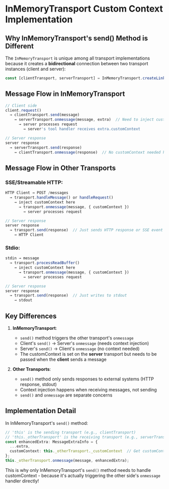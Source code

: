 # InMemoryTransport Custom Context Implementation

## Why InMemoryTransport's send() Method is Different

The `InMemoryTransport` is unique among all transport implementations because it creates a **bidirectional** connection between two transport instances (client and server):

```typescript
const [clientTransport, serverTransport] = InMemoryTransport.createLinkedPair();
```

## Message Flow in InMemoryTransport

```typescript
// Client side
client.request() 
  → clientTransport.send(message)
    → serverTransport.onmessage(message, extra)  // Need to inject customContext here
      → server processes request
        → server's tool handler receives extra.customContext

// Server response
server response
  → serverTransport.send(response)
    → clientTransport.onmessage(response)  // No customContext needed here
```

## Message Flow in Other Transports

### SSE/Streamable HTTP:
```typescript
HTTP Client → POST /messages
  → transport.handleMessage() or handleRequest()
    → inject customContext here
      → transport.onmessage(message, { customContext })
        → server processes request

// Server response
server response
  → transport.send(response)  // Just sends HTTP response or SSE event
    → HTTP Client
```

### Stdio:
```typescript
stdin → message
  → transport.processReadBuffer()
    → inject customContext here
      → transport.onmessage(message, { customContext })
        → server processes request

// Server response  
server response
  → transport.send(response)  // Just writes to stdout
    → stdout
```

## Key Differences

1. **InMemoryTransport**: 
   - `send()` method triggers the other transport's `onmessage`
   - Client's `send()` → Server's `onmessage` (needs context injection)
   - Server's `send()` → Client's `onmessage` (no context needed)
   - The customContext is set on the **server** transport but needs to be passed when the **client** sends a message

2. **Other Transports**:
   - `send()` method only sends responses to external systems (HTTP response, stdout)
   - Context injection happens when receiving messages, not sending
   - `send()` and `onmessage` are separate concerns

## Implementation Detail

In InMemoryTransport's `send()` method:
```typescript
// 'this' is the sending transport (e.g., clientTransport)
// 'this._otherTransport' is the receiving transport (e.g., serverTransport)
const enhancedExtra: MessageExtraInfo = {
  ...extra,
  customContext: this._otherTransport._customContext  // Get customContext from the receiving transport
};
this._otherTransport.onmessage(message, enhancedExtra);
```

This is why only InMemoryTransport's `send()` method needs to handle customContext - because it's actually triggering the other side's `onmessage` handler directly!